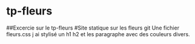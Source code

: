 # tp-fleurs
##Excercie sur le tp-fleurs
#Site statique sur les fleurs
git Une fichier fleurs.css
j ai stylisé un h1 h2 et les paragraphe avec des couleurs divers.


